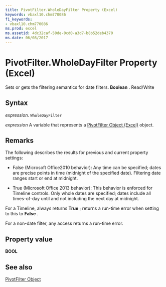 ```yaml
---
title: PivotFilter.WholeDayFilter Property (Excel)
keywords: vbaxl10.chm770086
f1_keywords:
- vbaxl10.chm770086
ms.prod: excel
ms.assetid: 4dc32caf-50de-0cd0-a3d7-b8b52deb4370
ms.date: 06/08/2017
---
```



# PivotFilter.WholeDayFilter Property (Excel)

Sets or gets the filtering semantics for date filters.  **Boolean** . Read/Write


## Syntax

 _expression_. `WholeDayFilter`

 _expression_ A variable that represents a [PivotFilter Object (Excel)](Excel.PivotFilter.md) object.


## Remarks

The following describes the results for previous and current property settings: 


- False (Microsoft Office2010 behavior): Any time can be specified; dates are precise points in time (midnight of the specified date). Filtering date ranges start or end at midnight.
    
- True (Microsoft Office 2013 behavior): This behavior is enforced for Timeline controls. Only whole dates are specified; dates include all times-of-day until and not including the next day at midnight.
    
For a Timeline, always returns  **True** ; returns a run-time error when setting to this to **False** .

For a non-date filter, any access returns a run-time error.


## Property value

 **BOOL**


## See also


[PivotFilter Object](Excel.PivotFilter.md)


